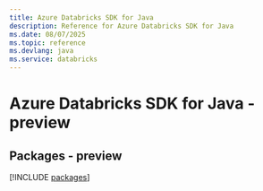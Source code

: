 ```yaml
---
title: Azure Databricks SDK for Java
description: Reference for Azure Databricks SDK for Java
ms.date: 08/07/2025
ms.topic: reference
ms.devlang: java
ms.service: databricks
---
```

# Azure Databricks SDK for Java - preview
## Packages - preview
[!INCLUDE [packages](databricks-index.md)]